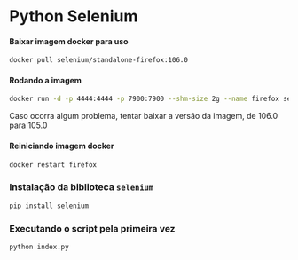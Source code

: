 # Python Selenium

#### Baixar imagem docker para uso
```bash
docker pull selenium/standalone-firefox:106.0
```


#### Rodando a imagem
```bash
docker run -d -p 4444:4444 -p 7900:7900 --shm-size 2g --name firefox selenium/standalone-firefox:106.0
```

Caso ocorra algum problema, tentar baixar a versão da imagem, de 106.0 para 105.0


#### Reiniciando imagem docker
```bash
docker restart firefox
```

### Instalação da biblioteca `selenium`
```bash
pip install selenium
```

### Executando o script pela primeira vez
```bash
python index.py
```
